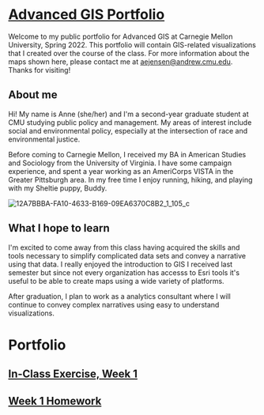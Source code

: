 # [Advanced GIS Portfolio](https://aej6qm.github.io/Advanced-GIS/)
Welcome to my public portfolio for Advanced GIS at Carnegie Mellon University, Spring 2022. This portfolio will contain GIS-related visualizations that I created over the course of the class. For more information about the maps shown here, please contact me at aejensen@andrew.cmu.edu. Thanks for visiting!

## About me
Hi! My name is Anne (she/her) and I'm a second-year graduate student at CMU studying public policy and management. My areas of interest include social and environmental policy, especially at the intersection of race and environmental justice. 

Before coming to Carnegie Mellon, I received my BA in American Studies and Sociology from the University of Virginia. I have some campaign experience, and spent a year working as an AmeriCorps VISTA in the Greater Pittsburgh area. In my free time I enjoy running, hiking, and playing with my Sheltie puppy, Buddy.

![12A7BBBA-FA10-4633-B169-09EA6370C8B2_1_105_c](https://user-images.githubusercontent.com/92963323/159191789-d7ea6718-b84a-436f-a20d-f92d5b27292f.jpeg)

## What I hope to learn
I'm excited to come away from this class having acquired the skills and tools necessary to simplify complicated data sets and convey a narrative using that data. I really enjoyed the introduction to GIS I received last semester but since not every organization has accesss to Esri tools it's useful to be able to create maps using a wide variety of platforms.

After graduation, I plan to work as a analytics consultant where I will continue to convey complex narratives using easy to understand visualizations.

# Portfolio

## [In-Class Exercise, Week 1](/inclassweek1.md)

## [Week 1 Homework](/Week1HW.md)
